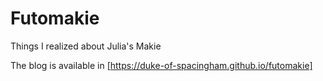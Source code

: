# Futomakie
Things I realized about Julia's Makie

  The blog is available in [https://duke-of-spacingham.github.io/futomakie]
